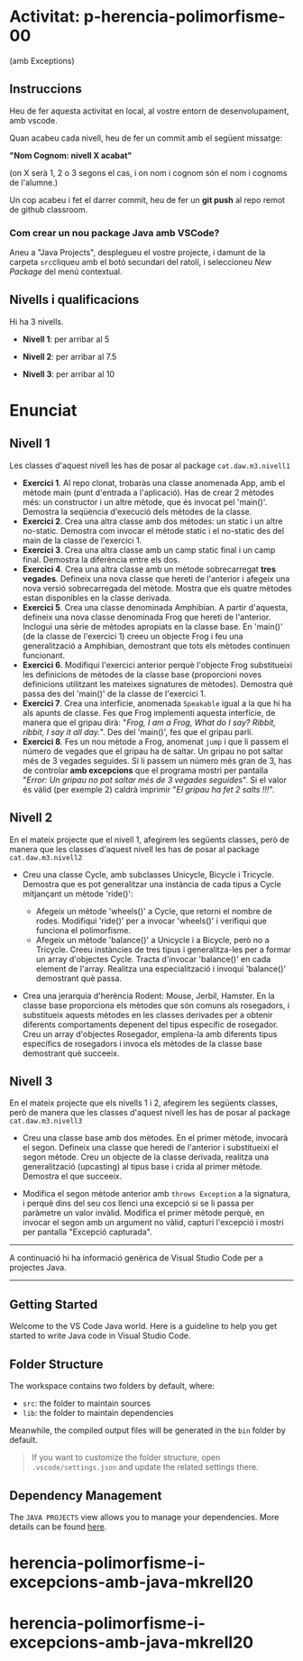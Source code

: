 # Activitat: p-herencia-polimorfisme-00

(amb Exceptions)

## Instruccions

Heu de fer aquesta activitat en local, al vostre entorn de desenvolupament, amb vscode.

Quan acabeu cada nivell, heu de fer un commit amb el següent missatge:

**"Nom Cognom: nivell X acabat"**

(on X serà 1, 2 o 3 segons el cas, i on nom i cognom són el nom i cognoms de l'alumne.)

Un cop acabeu i fet el darrer commit, heu de fer un **git push** al repo remot de github classroom.

### Com crear un nou package Java amb VSCode?

Aneu a "Java Projects", desplegueu el vostre projecte, i damunt de la carpeta ```src```cliqueu amb el botó secundari del ratolí, i seleccioneu _New Package_ del menú contextual.

## Nivells i qualificacions

Hi ha 3 nivells.

- **Nivell 1**: per arribar al 5

- **Nivell 2**: per arribar al 7.5

- **Nivell 3**: per arribar al 10


# Enunciat

## Nivell 1

Les classes d'aquest nivell les has de posar al package ```cat.daw.m3.nivell1```

- **Exercici 1**. Al repo clonat, trobaràs una classe anomenada App, amb el mètode main (punt d'entrada a l'aplicació). Has de crear 2 mètodes més: un constructor i un altre mètode, que és invocat pel 'main()'. Demostra la seqüència d'execució dels mètodes de la classe.
- **Exercici 2**. Crea una altra classe amb dos mètodes: un static i un altre no-static. Demostra com invocar el mètode static i el no-static des del main de la classe de l'exercici 1.
- **Exercici 3**. Crea una altra classe amb un camp static final i un camp final. Demostra la diferència entre els dos.
- **Exercici 4**. Crea una altra classe amb un mètode sobrecarregat **tres vegades**. Defineix una nova classe que hereti de l'anterior i afegeix una nova versió sobrecarregada del mètode. Mostra que els quatre mètodes estan disponibles en la classe derivada.
- **Exercici 5**. Crea una classe denominada Amphibian. A partir d'aquesta, defineix una nova classe denominada Frog que hereti de l'anterior. Inclogui una sèrie de mètodes apropiats en la classe base. En 'main()' (de la classe de l'exercici 1) creeu un objecte Frog i feu una generalització a Amphibian, demostrant que tots els mètodes continuen funcionant.
- **Exercici 6**. Modifiqui l'exercici anterior perquè l'objecte Frog substitueixi les definicions de mètodes de la classe base (proporcioni noves definicions utilitzant les mateixes signatures de mètodes). Demostra què passa des del 'main()' de la classe de l'exercici 1.
- **Exercici 7**. Crea una interfície, anomenada ```Speakable``` igual a la que hi ha als apunts de classe. Fes que Frog implementi aquesta interfície, de manera que el gripau dirà: "_Frog, I am a Frog, What do I say? Ribbit, ribbit, I say it all day._". Des del 'main()', fes que el gripau parli.
- **Exercici 8**. Fes un nou mètode a Frog, anomenat ```jump``` i que li passem el número de vegades que el gripau ha de saltar. Un gripau no pot saltar més de 3 vegades seguides. Si li passem un número més gran de 3, has de controlar **amb excepcions** que el programa mostri per pantalla "_Error: Un gripau no pot saltar més de 3 vegades seguides_". Si el valor és vàlid (per exemple 2) caldrà imprimir "_El gripau ha fet 2 salts !!!_".


## Nivell 2

En el mateix projecte que el nivell 1, afegirem les següents classes, però de manera que les classes d'aquest nivell les has de posar al package ```cat.daw.m3.nivell2```

- Creu una classe Cycle, amb subclasses Unicycle, Bicycle i Tricycle. Demostra que es pot generalitzar una instància de cada tipus a Cycle mitjançant un mètode 'ride()':
  * Afegeix un mètode 'wheels()' a Cycle, que retorni el nombre de rodes. Modifiqui 'ride()' per a invocar 'wheels()' i verifiqui que funciona el polimorfisme.
  * Afegeix un mètode 'balance()' a Unicycle i a Bicycle, però no a Tricycle. Creeu instàncies de tres tipus i generalitza-les per a formar un array d'objectes Cycle. Tracta d'invocar 'balance()' en cada element de l'array. Realitza una especialització i invoqui 'balance()' demostrant què passa.

- Crea una jerarquia d'herència Rodent: Mouse, Jerbil, Hamster. En la classe base proporciona els mètodes que són comuns als rosegadors, i substitueix aquests mètodes en les classes derivades per a obtenir diferents comportaments depenent del tipus específic de rosegador. Creu un array d'objectes Rosegador, emplena-la amb diferents tipus específics de rosegadors i invoca els mètodes de la classe base demostrant què succeeix.


## Nivell 3

En el mateix projecte que els nivells 1 i 2, afegirem les següents classes, però de manera que les classes d'aquest nivell les has de posar al package ```cat.daw.m3.nivell3```

- Creu una classe base amb dos mètodes. En el primer mètode, invocarà el segon. Defineix una classe que heredi de l'anterior i substitueixi el segon mètode. Creu un objecte de la classe derivada, realitza una generalització (upcasting) al tipus base i crida al primer mètode. Demostra el que succeeix.
  
- Modifica el segon mètode anterior amb ```throws Exception``` a la signatura, i perquè dins del seu cos llenci una excepció si se li passa per paràmetre un valor invàlid. Modifica el primer mètode perquè, en invocar el segon amb un argument no vàlid, capturi l'excepció i mostri per pantalla "Excepció capturada".


***
A continuació hi ha informació genèrica de Visual Studio Code per a projectes Java.
*** 

## Getting Started

Welcome to the VS Code Java world. Here is a guideline to help you get started to write Java code in Visual Studio Code.

## Folder Structure

The workspace contains two folders by default, where:

- `src`: the folder to maintain sources
- `lib`: the folder to maintain dependencies

Meanwhile, the compiled output files will be generated in the `bin` folder by default.

> If you want to customize the folder structure, open `.vscode/settings.json` and update the related settings there.

## Dependency Management

The `JAVA PROJECTS` view allows you to manage your dependencies. More details can be found [here](https://github.com/microsoft/vscode-java-dependency#manage-dependencies).
# herencia-polimorfisme-i-excepcions-amb-java-mkrell20
# herencia-polimorfisme-i-excepcions-amb-java-mkrell20

